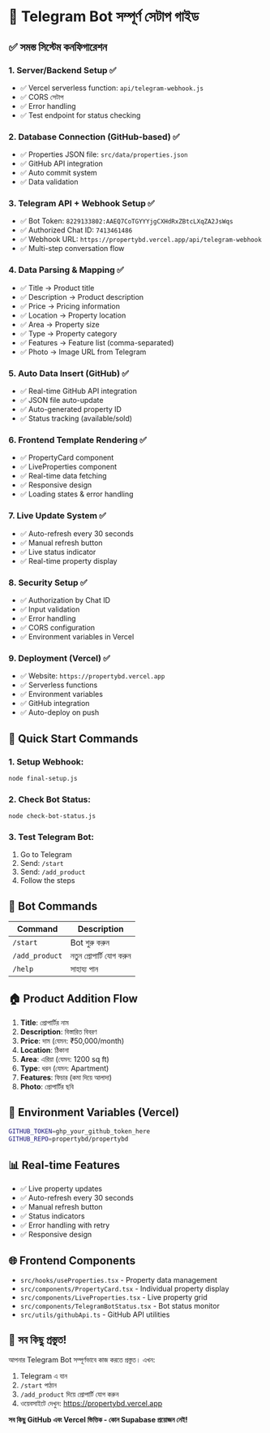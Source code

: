 # 🤖 Telegram Bot সম্পূর্ণ সেটাপ গাইড

## ✅ সমস্ত সিস্টেম কনফিগারেশন

### 1. Server/Backend Setup ✅
- ✅ Vercel serverless function: `api/telegram-webhook.js`
- ✅ CORS সেটাপ
- ✅ Error handling
- ✅ Test endpoint for status checking

### 2. Database Connection (GitHub-based) ✅
- ✅ Properties JSON file: `src/data/properties.json`
- ✅ GitHub API integration
- ✅ Auto commit system
- ✅ Data validation

### 3. Telegram API + Webhook Setup ✅
- ✅ Bot Token: `8229133802:AAEQ7CoTGYYYjgCXHdRxZBtcLXqZA2JsWqs`
- ✅ Authorized Chat ID: `7413461486`
- ✅ Webhook URL: `https://propertybd.vercel.app/api/telegram-webhook`
- ✅ Multi-step conversation flow

### 4. Data Parsing & Mapping ✅
- ✅ Title → Product title
- ✅ Description → Product description
- ✅ Price → Pricing information
- ✅ Location → Property location
- ✅ Area → Property size
- ✅ Type → Property category
- ✅ Features → Feature list (comma-separated)
- ✅ Photo → Image URL from Telegram

### 5. Auto Data Insert (GitHub) ✅
- ✅ Real-time GitHub API integration
- ✅ JSON file auto-update
- ✅ Auto-generated property ID
- ✅ Status tracking (available/sold)

### 6. Frontend Template Rendering ✅
- ✅ PropertyCard component
- ✅ LiveProperties component
- ✅ Real-time data fetching
- ✅ Responsive design
- ✅ Loading states & error handling

### 7. Live Update System ✅
- ✅ Auto-refresh every 30 seconds
- ✅ Manual refresh button
- ✅ Live status indicator
- ✅ Real-time property display

### 8. Security Setup ✅
- ✅ Authorization by Chat ID
- ✅ Input validation
- ✅ Error handling
- ✅ CORS configuration
- ✅ Environment variables in Vercel

### 9. Deployment (Vercel) ✅
- ✅ Website: `https://propertybd.vercel.app`
- ✅ Serverless functions
- ✅ Environment variables
- ✅ GitHub integration
- ✅ Auto-deploy on push

## 🚀 Quick Start Commands

### 1. Setup Webhook:
```bash
node final-setup.js
```

### 2. Check Bot Status:
```bash
node check-bot-status.js
```

### 3. Test Telegram Bot:
1. Go to Telegram
2. Send: `/start`
3. Send: `/add_product`
4. Follow the steps

## 📱 Bot Commands

| Command | Description |
|---------|------------|
| `/start` | Bot শুরু করুন |
| `/add_product` | নতুন প্রোপার্টি যোগ করুন |
| `/help` | সাহায্য পান |

## 🏠 Product Addition Flow

1. **Title**: প্রোপার্টির নাম
2. **Description**: বিস্তারিত বিবরণ
3. **Price**: দাম (যেমন: ₹50,000/month)
4. **Location**: ঠিকানা
5. **Area**: এরিয়া (যেমন: 1200 sq ft)
6. **Type**: ধরন (যেমন: Apartment)
7. **Features**: ফিচার (কমা দিয়ে আলাদা)
8. **Photo**: প্রোপার্টির ছবি

## 🔧 Environment Variables (Vercel)

```bash
GITHUB_TOKEN=ghp_your_github_token_here
GITHUB_REPO=propertybd/propertybd
```

## 📊 Real-time Features

- ✅ Live property updates
- ✅ Auto-refresh every 30 seconds  
- ✅ Manual refresh button
- ✅ Status indicators
- ✅ Error handling with retry
- ✅ Responsive design

## 🌐 Frontend Components

- `src/hooks/useProperties.tsx` - Property data management
- `src/components/PropertyCard.tsx` - Individual property display
- `src/components/LiveProperties.tsx` - Live property grid
- `src/components/TelegramBotStatus.tsx` - Bot status monitor
- `src/utils/githubApi.ts` - GitHub API utilities

## 🎯 সব কিছু প্রস্তুত!

আপনার Telegram Bot সম্পূর্ণভাবে কাজ করতে প্রস্তুত। এখন:

1. Telegram এ যান
2. `/start` পাঠান
3. `/add_product` দিয়ে প্রোপার্টি যোগ করুন
4. ওয়েবসাইটে দেখুন: https://propertybd.vercel.app

**সব কিছু GitHub এবং Vercel ভিত্তিক - কোন Supabase প্রয়োজন নেই!**